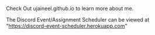 Check Out ujaineel.github.io to learn more about me.

The Discord Event/Assignment Scheduler can be viewed at "https://discord-event-scheduler.herokuapp.com"
